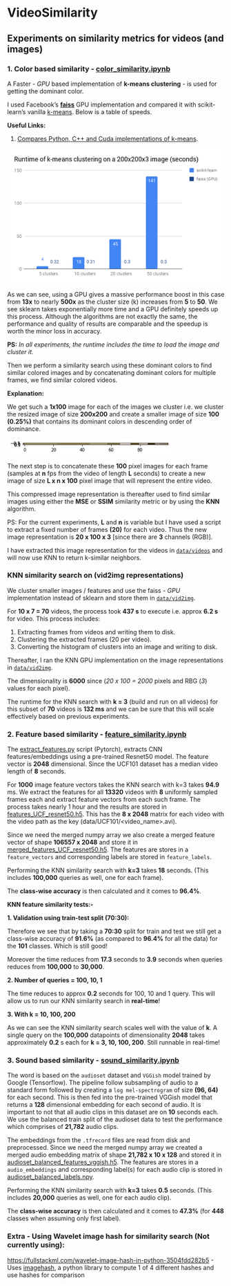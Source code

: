 # VideoSimilarity

## Experiments on similarity metrics for videos (and images)

### 1. Color based similarity - [color_similarity.ipynb](https://github.com/CoderHam/VideoSimilarity/blob/master/color_similarity.ipynb)

A Faster - *GPU* based implementation of **k-means clustering** - is used for getting the dominant color.

I used Facebook’s [**faiss**](https://github.com/facebookresearch/faiss) GPU implementation and compared it with scikit-learn’s vanilla [k-means](http://scikit-learn.org/stable/modules/generated/sklearn.cluster.KMeans.html). Below is a table of speeds.

**Useful Links:**
1. [Compares Python, C++ and Cuda implementations of k-means](http://www.goldsborough.me/c++/python/cuda/2017/09/10/20-32-46-exploring_k-means_in_python,_c++_and_cuda).

![Runtime of k-means clustering on a 200x200x3 image (seconds)](https://github.com/CoderHam/VideoSimilarity/blob/master/plots/chart.png)

As we can see, using a GPU gives a massive performance boost in this case from **13x** to nearly **500x** as the cluster size (k) increases from **5** to **50**. We see sklearn takes exponentially more time and a GPU definitely speeds up this process. Although the algorithms are not exactly the same, the performance and quality of results are comparable and the speedup is worth the minor loss in accuracy.

**PS:** _In all experiments, the runtime includes the time to load the image and cluster it._

Then we perform a similarity search using these dominant colors to find similar colored images and by concatenating dominant colors for multiple frames, we find similar colored videos.

**Explanation:**

We get such a **1x100** image for each of the images we cluster i.e. we cluster the resized image of size **200x200** and create a smaller image of size **100 (0.25%)** that contains its dominant colors in descending order of dominance.

![Bar of dominant colors ordered by cluster size](https://github.com/CoderHam/VideoSimilarity/blob/master/plots/clustered_bar.png)

The next step is to concatenate these **100** pixel images for each frame (samples at **n** fps from the video of length **L** seconds) to create a new image of size **L x n x 100** pixel image that will represent the entire video.

This compressed image representation is thereafter used to find similar images using either the **MSE** or **SSIM** similarity metric or by using the **KNN** algorithm.

PS: For the current experiments, **L** and **n** is variable but I have used a script to extract a fixed number of frames **(20)** for each video. Thus the new image representation is **20 x 100 x 3** [since there are **3** channels (RGB)].

I have extracted this image representation for the videos in [`data/videos`](https://github.com/CoderHam/VideoSimilarity/tree/master/data/videos) and will now use KNN to return k-similar neighbors.

### KNN similarity search on (vid2img representations)

We cluster smaller images / features and use the faiss - *GPU* implementation instead of sklearn and store them in [`data/vid2img`](https://github.com/CoderHam/VideoSimilarity/tree/master/data/vid2img).

For **10 x 7 = 70** videos, the process took **437 s** to execute i.e. approx **6.2 s** for video. This process includes:

1. Extracting frames from videos and writing them to disk.
2. Clustering the extracted frames (20 per video).
3. Converting the histogram of clusters into an image and writing to disk.

Thereafter, I ran the KNN GPU implementation on the image representations in [`data/vid2img`](https://github.com/CoderHam/VideoSimilarity/tree/master/data/vid2img).

The dimensionality is **6000** since (*20 x 100 = 2000* pixels and RBG (*3*) values for each pixel).

The runtime for the KNN search with **k = 3** (build and run on all videos) for this subset of **70** videos is **132 ms** and we can be sure that this will scale effectively based on previous experiments.

### 2. Feature based similarity - [feature_similarity.ipynb](https://github.com/CoderHam/VideoSimilarity/blob/master/feature_similarity.ipynb)

The [extract_features.py](extract_features.py) script (Pytorch), extracts CNN features/embeddings using a pre-trained Resnet50 model. The feature vector is **2048** dimensional. Since the UCF101 dataset has a median video length of **8** seconds.

For **1000** image feature vectors takes the KNN search with k=3 takes **94.9** ms. We extract the features for all **13320** videos with **8** uniformly sampled frames each and extract feature vectors from each such frame. The process takes nearly 1 hour and the results are stored in [features_UCF_resnet50.h5](https://drive.google.com/open?id=1h6Jv28NXkD-_Hyb3XXjomDtu3jLKKdb6). This has the **8 x 2048** matrix for each video with the video path as the key (data/UCF101/<video_name>.avi).

Since we need the merged numpy array we also create a merged feature vector of shape **106557 x 2048** and store it in [merged_features_UCF_resnet50.h5](https://drive.google.com/open?id=1bWBQ98mlcbt_sr4ipAlM0mdWy7PkdSgZ). The features are stores in a `feature_vectors` and corresponding labels are stored in `feature_labels`.

Performing the KNN similarity search with **k=3** takes **18** seconds. (This includes **100,000** queries as well, one for each frame).

The **class-wise accuracy** is then calculated and it comes to **96.4%**.

**KNN feature similarity tests:-**

**1. Validation using train-test split (70:30):**

Therefore we see that by taking a **70:30** split for train and test we still get a class-wise accuracy of **91.6%** (as compared to **96.4%** for all the data) for the **101** classes. Which is still good!

Moreover the time reduces from **17.3** seconds to **3.9** seconds when queries reduces from **100,000** to **30,000**.

**2. Number of queries = 100, 10, 1**

The time reduces to approx **0.2** seconds for 100, 10 and 1 query. This will allow us to run our KNN similarity search in **real-time**!

**3. With k = 10, 100, 200**

As we can see the KNN similarity search scales well with the value of **k**. A single query on the **100,000** datapoints of dimensionality **2048** takes approximately **0.2** s each for **k = 3, 10, 100, 200**. Still runnable in real-time!

### 3. Sound based similarity - [sound_similarity.ipynb](https://github.com/CoderHam/VideoSimilarity/blob/master/sound_similarity.ipynb)

The word is based on the `audioset` dataset and `VGGish` model trained by Google (Tensorflow). The pipeline follow subsampling of audio to a standard form followed by creating a `log mel-spectrogram` of size **(96, 64)** for each second. This is then fed into the pre-trained VGGish model that returns a **128** dimensional embedding for each second of audio. It is important to not that all audio clips in this dataset are on **10** seconds each. We use the balanced train split of the audioset data to test the performance which comprises of **21,782** audio clips.

The embeddings from the `.tfrecord` files are read from disk and preprocessed. Since we need the merged numpy array we created a merged audio embedding matrix of shape **21,782 x 10 x 128** and stored it in [audioset_balanced_features_vggish.h5](https://drive.google.com/file/d/1oepvdCfpw8RuAk8AppIHvKUxqTBz5S1N/view?usp=sharing). The features are stores in a `audio_embeddings` and corresponding label(s) for each audio clip is stored in [audioset_balanced_labels.npy](https://drive.google.com/file/d/1xsL8IQAZ9i8-1AIYCd5FP0Vb9Meixbro/view?usp=sharing).

Performing the KNN similarity search with **k=3** takes **0.5** seconds. (This includes **20,000** queries as well, one for each audio clip).

The **class-wise accuracy** is then calculated and it comes to **47.3%** (for **448** classes when assuming only first label).

### Extra - Using Wavelet image hash for similarity search (Not currently using):

https://fullstackml.com/wavelet-image-hash-in-python-3504fdd282b5 - Uses [imagehash](https://pypi.org/project/ImageHash/), a python library to compute 1 of 4 different hashes and use hashes for comparison
